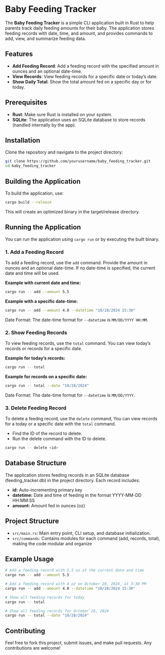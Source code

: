 # Baby Feeding Tracker

The **Baby Feeding Tracker** is a simple CLI application built in Rust to help parents track daily feeding amounts for their baby. The application stores feeding records with date, time, and amount, and provides commands to add, view, and summarize feeding data.

## Features

- **Add Feeding Record**: Add a feeding record with the specified amount in ounces and an optional date-time.
- **View Records**: View feeding records for a specific date or today’s date.
- **Show Daily Total**: Show the total amount fed on a specific day or for today.

## Prerequisites

- **Rust**: Make sure Rust is installed on your system.
- **SQLite**: The application uses an SQLite database to store records (handled internally by the app).

## Installation

Clone the repository and navigate to the project directory:

```bash
git clone https://github.com/yourusername/baby_feeding_tracker.git
cd baby_feeding_tracker
```

## Building the Application

To build the application, use:
```bash
cargo build --release
```
This will create an optimized binary in the target/release directory.

## Running the Application

You can run the application using `cargo run` or by executing the built binary.

### 1. Add a Feeding Record

To add a feeding record, use the `add` command. Provide the amount in ounces and an optional date-time. If no date-time is specified, the current date and time will be used.

**Example with current date and time:**

```bash
cargo run -- add --amount 5.5
```
**Example with a specific date-time:**

```bash
cargo run -- add --amount 4.0 --datetime "10/28/2024 15:30"
```

Date Format: The date-time format for `--datetime` is `MM/DD/YYYY HH:MM`.

### 2. Show Feeding Records

To view feeding records, use the `total` command. You can view today’s records or records for a specific date.

**Example for today’s records:**

```bash
cargo run -- total
```

**Example for records on a specific date:**

```bash
cargo run -- total --date "10/28/2024"
```
Date Format: The date-time format for `--datetime` is `MM/DD/YYYY`.

### 3. Delete Feeding Record

To delete a feedng record, use the `delete` command, You can view records for a today or a specific date with the `total` command.
- Find the ID of the record to delete.
- Run the delete command with the ID to delete.

```bash
cargo run -- delete <id>
```

## Database Structure

The application stores feeding records in an SQLite database (feeding_tracker.db) in the project directory. Each record includes:

- **id:** Auto-incrementing primary key
- **datetime:** Date and time of feeding in the format YYYY-MM-DD HH:MM:SS
- **amount:** Amount fed in ounces (oz)

## Project Structure

- `src/main.rs`: Main entry point, CLI setup, and database initialization.
- `src/commands`: Contains modules for each command (add, records, total), making the code modular and organize

## Example Usage

```bash
# Add a feeding record with 5.5 oz at the current date and time
cargo run -- add --amount 5.5

# Add a feeding record with 4 oz on October 28, 2024, at 3:30 PM
cargo run -- add --amount 4.0 --datetime "10/28/2024 15:30"

# Show all feeding records for today
cargo run -- total

# Show all feeding records for October 28, 2024
cargo run -- total --date "10/28/2024"
```

## Contributing

Feel free to fork this project, submit issues, and make pull requests. Any contributions are welcome!
